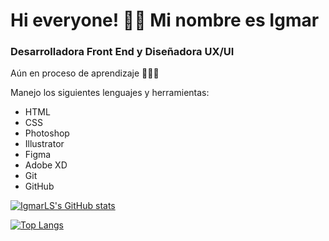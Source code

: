 # Hi everyone! 👋🏼 Mi nombre es Igmar 

###  Desarrolladora Front End y Diseñadora UX/UI
Aún en proceso de aprendizaje 👩🏻‍💻

Manejo los siguientes lenguajes y herramientas: 
* HTML
* CSS
* Photoshop
* Illustrator
* Figma
* Adobe XD
* Git
* GitHub

[![IgmarLS's GitHub stats](https://github-readme-stats.vercel.app/api?username=IgmarLS)](https://github.com/IgmarLS/github-readme-stats)

[![Top Langs](https://github-readme-stats.vercel.app/api/top-langs/?username=IgmarLS&layout=compact)](https://github.com/IgmarLS/github-readme-stats)

